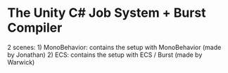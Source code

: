 # The Unity C# Job System + Burst Compiler

2 scenes:
	1) MonoBehavior: contains the setup with MonoBehavior (made by Jonathan)
	2) ECS: contains the setup with ECS / Burst (made by Warwick)